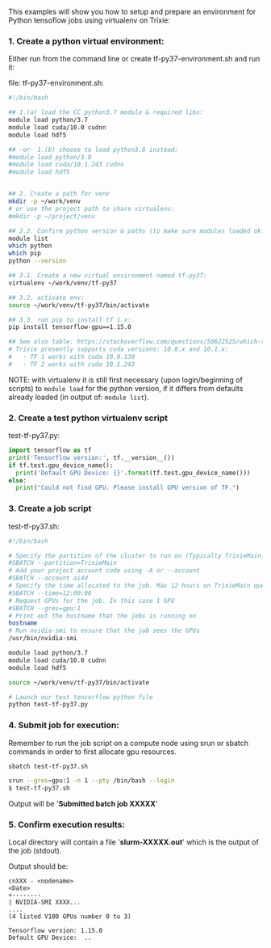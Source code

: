 This examples will show you how to setup and prepare an environment for Python tensoflow jobs using virtualenv on Trixie:

### 1. Create a python virtual environment:
Either run from the command line or create tf-py37-environment.sh and run it:

file: tf-py37-environment.sh:
```bash
#!/bin/bash

## 1.(a) load the CC python3.7 module & required libs:
module load python/3.7
module load cuda/10.0 cudnn
module load hdf5

## -or- 1.(b) choose to load python3.8 instead:
#module load python/3.8
#module load cuda/10.1.243 cudnn
#module load hdf5


## 2. Create a path for venv
mkdir -p ~/work/venv
# or use the project path to share virtualenv:
#mkdir -p ~/project/venv

## 2.2. Confirm python version & paths (to make sure modules loaded ok:
module list
which python
which pip
python --version

## 3.1. Create a new virtual environment named tf-py37:
virtualenv ~/work/venv/tf-py37

## 3.2. activate env:
source ~/work/venv/tf-py37/bin/activate  

## 3.3. run pip to install tf 1.x:
pip install tensorflow-gpu==1.15.0

## See also table: https://stackoverflow.com/questions/50622525/which-tensorflow-and-cuda-version-combinations-are-compatible
# Trixie presently supports cuda versions: 10.0.x and 10.1.x:
#   - TF 1 works with cuda 10.0.130
#   - TF 2 works with cuda 10.1.243
```
NOTE: with virtualenv it is still first necessary (upon login/beginning
of scripts) to ```module load``` for the python version, if it differs from
defaults already loaded (in output of: ```module list```).

### 2. Create a test python virtualenv script

test-tf-py37.py:
```python
import tensorflow as tf
print('Tensorflow version:', tf.__version__())
if tf.test.gpu_device_name():
  print('Default GPU Device: {}'.format(tf.test.gpu_device_name()))
else:
  print("Could not find GPU. Please install GPU version of TF.")
```

### 3. Create a job script

test-tf-py37.sh:
```bash
#!/bin/bash

# Specify the partition of the cluster to run on (Typically TrixieMain)
#SBATCH --partition=TrixieMain
# Add your project account code using -A or --account
#SBATCH --account ai4d
# Specify the time allocated to the job. Max 12 hours on TrixieMain queue.
#SBATCH --time=12:00:00
# Request GPUs for the job. In this case 1 GPU
#SBATCH --gres=gpu:1
# Print out the hostname that the jobs is running on
hostname
# Run nvidia-smi to ensure that the job sees the GPUs
/usr/bin/nvidia-smi

module load python/3.7
module load cuda/10.0 cudnn
module load hdf5

source ~/work/venv/tf-py37/bin/activate  

# Launch our test tensorflow python file
python test-tf-py37.py
```

### 4. Submit job for execution:
Remember to run the job script on a compute node using srun or sbatch
commands in order to first allocate gpu resources.  

```bash
sbatch test-tf-py37.sh

srun --gres=gpu:1 -n 1 --pty /bin/bash --login   
$ test-tf-py37.sh
```

Output will be '**Submitted batch job XXXXX**'


### 5. Confirm execution results:
Local directory will contain a file '**slurm-XXXXX.out**' which is the output of the job (stdout).

Output should be:
```
cnXXX - <nodename>
<Date>
+--------
| NVIDIA-SMI XXXX...
....
(4 listed V100 GPUs number 0 to 3)

Tensorflow version: 1.15.0
Default GPU Device:  ..
```

